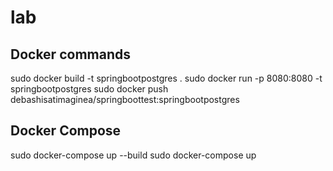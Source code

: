 # lab

Docker commands
----------------------------------------------
sudo docker build -t springbootpostgres .
sudo docker run -p 8080:8080 -t springbootpostgres
sudo docker push debashisatimaginea/springboottest:springbootpostgres


Docker Compose
----------------------------------------------
sudo docker-compose up --build
sudo docker-compose up